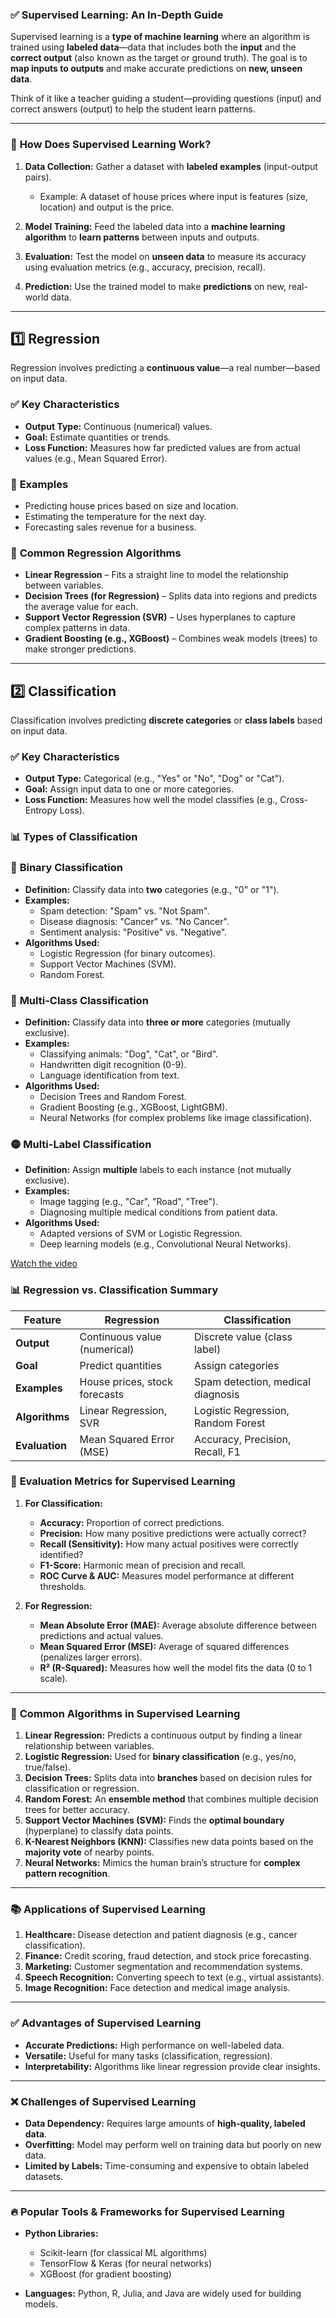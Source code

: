 ### ✅ **Supervised Learning: An In-Depth Guide**  

Supervised learning is a **type of machine learning** where an algorithm is trained using **labeled data**—data that includes both the **input** and the **correct output** (also known as the target or ground truth). The goal is to **map inputs to outputs** and make accurate predictions on **new, unseen data**.  

Think of it like a teacher guiding a student—providing questions (input) and correct answers (output) to help the student learn patterns.  

---

### 🧠 **How Does Supervised Learning Work?**  

1. **Data Collection:** Gather a dataset with **labeled examples** (input-output pairs).  
   - Example: A dataset of house prices where input is features (size, location) and output is the price.  

2. **Model Training:** Feed the labeled data into a **machine learning algorithm** to **learn patterns** between inputs and outputs.  

3. **Evaluation:** Test the model on **unseen data** to measure its accuracy using evaluation metrics (e.g., accuracy, precision, recall).  

4. **Prediction:** Use the trained model to make **predictions** on new, real-world data.  

---

## 1️⃣ **Regression**  
Regression involves predicting a **continuous value**—a real number—based on input data.

### ✅ **Key Characteristics**  
- **Output Type:** Continuous (numerical) values.  
- **Goal:** Estimate quantities or trends.  
- **Loss Function:** Measures how far predicted values are from actual values (e.g., Mean Squared Error).  

### 📌 **Examples**  
- Predicting house prices based on size and location.  
- Estimating the temperature for the next day.  
- Forecasting sales revenue for a business.  

### 🔎 **Common Regression Algorithms**  
- **Linear Regression** – Fits a straight line to model the relationship between variables.  
- **Decision Trees (for Regression)** – Splits data into regions and predicts the average value for each.  
- **Support Vector Regression (SVR)** – Uses hyperplanes to capture complex patterns in data.  
- **Gradient Boosting (e.g., XGBoost)** – Combines weak models (trees) to make stronger predictions.  

---

## 2️⃣ **Classification**  
Classification involves predicting **discrete categories** or **class labels** based on input data.

### ✅ **Key Characteristics**  
- **Output Type:** Categorical (e.g., "Yes" or "No", "Dog" or "Cat").  
- **Goal:** Assign input data to one or more categories.  
- **Loss Function:** Measures how well the model classifies (e.g., Cross-Entropy Loss).  

### 📊 **Types of Classification**  

### 🔵 **Binary Classification**  
- **Definition:** Classify data into **two** categories (e.g., "0" or "1").  
- **Examples:**  
   - Spam detection: "Spam" vs. "Not Spam".  
   - Disease diagnosis: "Cancer" vs. "No Cancer".  
   - Sentiment analysis: "Positive" vs. "Negative".  
- **Algorithms Used:**  
   - Logistic Regression (for binary outcomes).  
   - Support Vector Machines (SVM).  
   - Random Forest.  

### 🔴 **Multi-Class Classification**  
- **Definition:** Classify data into **three or more** categories (mutually exclusive).  
- **Examples:**  
   - Classifying animals: "Dog", "Cat", or "Bird".  
   - Handwritten digit recognition (0-9).  
   - Language identification from text.  
- **Algorithms Used:**  
   - Decision Trees and Random Forest.  
   - Gradient Boosting (e.g., XGBoost, LightGBM).  
   - Neural Networks (for complex problems like image classification).  

### 🟡 **Multi-Label Classification**  
- **Definition:** Assign **multiple** labels to each instance (not mutually exclusive).  
- **Examples:**  
   - Image tagging (e.g., "Car", "Road", "Tree").  
   - Diagnosing multiple medical conditions from patient data.  
- **Algorithms Used:**  
   - Adapted versions of SVM or Logistic Regression.  
   - Deep learning models (e.g., Convolutional Neural Networks).
 

[Watch the video](https://youtu.be/NNue6rkDrws)


### 📊 **Regression vs. Classification Summary**  

| Feature            | Regression                    | Classification                   |
|--------------------|--------------------------------|----------------------------------|
| **Output**         | Continuous value (numerical)    | Discrete value (class label)     |
| **Goal**           | Predict quantities              | Assign categories                |
| **Examples**       | House prices, stock forecasts   | Spam detection, medical diagnosis|
| **Algorithms**     | Linear Regression, SVR          | Logistic Regression, Random Forest|
| **Evaluation**     | Mean Squared Error (MSE)        | Accuracy, Precision, Recall, F1  |

### 📏 **Evaluation Metrics for Supervised Learning**  

1. **For Classification:**  
   - **Accuracy:** Proportion of correct predictions.  
   - **Precision:** How many positive predictions were actually correct?  
   - **Recall (Sensitivity):** How many actual positives were correctly identified?  
   - **F1-Score:** Harmonic mean of precision and recall.  
   - **ROC Curve & AUC:** Measures model performance at different thresholds.  

2. **For Regression:**  
   - **Mean Absolute Error (MAE):** Average absolute difference between predictions and actual values.  
   - **Mean Squared Error (MSE):** Average of squared differences (penalizes larger errors).  
   - **R² (R-Squared):** Measures how well the model fits the data (0 to 1 scale).  

---

### 🔢 **Common Algorithms in Supervised Learning**  

1. **Linear Regression:** Predicts a continuous output by finding a linear relationship between variables.  
2. **Logistic Regression:** Used for **binary classification** (e.g., yes/no, true/false).  
3. **Decision Trees:** Splits data into **branches** based on decision rules for classification or regression.  
4. **Random Forest:** An **ensemble method** that combines multiple decision trees for better accuracy.  
5. **Support Vector Machines (SVM):** Finds the **optimal boundary** (hyperplane) to classify data points.  
6. **K-Nearest Neighbors (KNN):** Classifies new data points based on the **majority vote** of nearby points.  
7. **Neural Networks:** Mimics the human brain’s structure for **complex pattern recognition**.  

---

### 📚 **Applications of Supervised Learning**  

1. **Healthcare:** Disease detection and patient diagnosis (e.g., cancer classification).  
2. **Finance:** Credit scoring, fraud detection, and stock price forecasting.  
3. **Marketing:** Customer segmentation and recommendation systems.  
4. **Speech Recognition:** Converting speech to text (e.g., virtual assistants).  
5. **Image Recognition:** Face detection and medical image analysis.  

---

### ✅ **Advantages of Supervised Learning**  

- **Accurate Predictions:** High performance on well-labeled data.  
- **Versatile:** Useful for many tasks (classification, regression).  
- **Interpretability:** Algorithms like linear regression provide clear insights.  

---

### ❌ **Challenges of Supervised Learning**  

- **Data Dependency:** Requires large amounts of **high-quality, labeled data**.  
- **Overfitting:** Model may perform well on training data but poorly on new data.  
- **Limited by Labels:** Time-consuming and expensive to obtain labeled datasets.  

---

### 🔥 **Popular Tools & Frameworks for Supervised Learning**  

- **Python Libraries:**  
   - Scikit-learn (for classical ML algorithms)  
   - TensorFlow & Keras (for neural networks)  
   - XGBoost (for gradient boosting)  

- **Languages:** Python, R, Julia, and Java are widely used for building models.  
